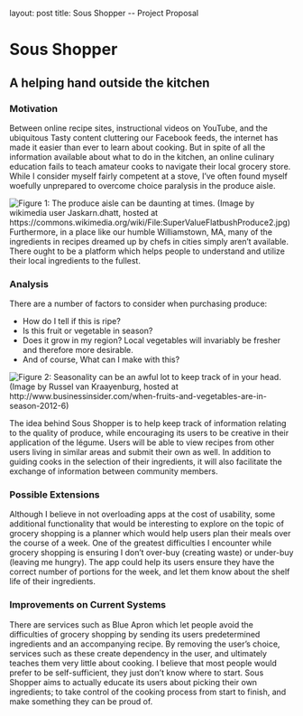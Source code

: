 layout: post
title: Sous Shopper -- Project Proposal

# Sous Shopper
## A helping hand outside the kitchen

### Motivation

Between online recipe sites, instructional videos on YouTube, and the ubiquitous Tasty content cluttering our Facebook feeds, the internet has made it easier than ever to learn about cooking. But in spite of all the information available about what to do in the kitchen, an online culinary education fails to teach amateur cooks to navigate their local grocery store. While I consider myself fairly competent at a stove, I’ve often found myself woefully unprepared to overcome choice paralysis in the produce aisle.

![Figure 1: The produce aisle can be daunting at times. (Image by wikimedia user Jaskarn.dhatt, hosted at https://commons.wikimedia.org/wiki/File:SuperValueFlatbushProduce2.jpg)](jsmilan.github.io/img/ProjectProposal/SuperValueFlatbushProduce2.jpg "Produce Aisle")
Furthermore, in a place like our humble Williamstown, MA, many of the ingredients in recipes dreamed up by chefs in cities simply aren’t available. There ought to be a platform which helps people to understand and utilize their local ingredients to the fullest.


### Analysis

There are a number of factors to consider when purchasing produce:

* How do I tell if this is ripe?
* Is this fruit or vegetable in season?
* Does it grow in my region? Local vegetables will invariably be fresher and therefore more desirable.
* And of course, What can I make with this?

![Figure 2: Seasonality can be an awful lot to keep track of in your head. (Image by Russel van Kraayenburg, hosted at http://www.businessinsider.com/when-fruits-and-vegetables-are-in-season-2012-6)](jsmilan.github.io/img/ProjectProposal/vegetable-graph.jpg "Seasonality Chart")

The idea behind Sous Shopper is to help keep track of information relating to the quality of produce, while encouraging its users to be creative in their application of the légume. Users will be able to view recipes from other users living in similar areas and submit their own as well. In addition to guiding cooks in the selection of their ingredients, it will also facilitate the exchange of information between community members.


### Possible Extensions

Although I believe in not overloading apps at the cost of usability, some additional functionality that would be interesting to explore on the topic of grocery shopping is a planner which would help users plan their meals over the course of a week. One of the greatest difficulties I encounter while grocery shopping is ensuring I don’t over-buy (creating waste) or under-buy (leaving me hungry). The app could help its users ensure they have the correct number of portions for the week, and let them know about the shelf life of their ingredients.


### Improvements on Current Systems

There are services such as Blue Apron which let people avoid the difficulties of grocery shopping by sending its users predetermined ingredients and an accompanying recipe. By removing the user’s choice, services such as these create dependency in the user, and ultimately teaches them very little about cooking. I believe that most people would prefer to be self-sufficient, they just don’t know where to start. Sous Shopper aims to actually educate its users about picking their own ingredients; to take control of the cooking process from start to finish, and make something they can be proud of.
